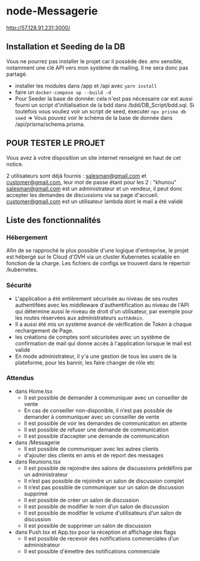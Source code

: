 # node-Messagerie

http://57.128.91.231:3000/

## Installation et Seeding de la DB

Vous ne pourrez pas installer le projet car il possède des .env sensible, notamment une clé API vers mon système de mailing. Il ne sera donc pas partagé.

- installer les modules dans /app et /api avec `yarn install`
- faire un `docker-compose up --build -d`
- Pour Seeder la base de donnée: cela n'est pas nécessaire car est aussi fourni un script d'initialisation de la bdd dans /bdd/DB_Script/bdd.sql. Si toutefois vous vouliez voir un script de seed, éxecuter `npx prisma db seed` => Vous pouvez voir le schéma de la base de donnée dans /api/prisma/schema.prisma.

## POUR TESTER LE PROJET

Vous avez à votre disposition un site internet renseigné en haut de cet notice.

2 utilisateurs sont déjà fournis : salesman@gmail.com et customer@gmail.com, leur mot de passe étant pour les 2 : "khunou"
salesman@gmail.com est un administrateur et un vendeur, il peut donc accepter les demandes de discussions via sa page d'accueil.
customer@gmail.com est un utilisateur lambda dont le mail a été validé

## Liste des fonctionnalités

### Hébergement

Afin de se rapproché le plus possible d'une logique d'entreprise, le projet est hébergé sur le Cloud d'OVH via un cluster Kubernetes scalable en fonction de la charge. Les fichiers de configs se trouvent dans le répertoir /kubernetes.

### Sécurité

- L'application a été entièrement sécurisée au niveau de ses routes authentifées avec les middleware d'authentification au niveau de l'API qui détermine aussi le niveau de droit d'un utilisateur, par exemple pour les routes réservées aux administrateurs `authAdmin`.
- Il a aussi été mis un système avancé de vérification de Token à chaque rechargement de Page.
- les créations de comptes sont sécurisées avec un système de confirmation de mail qui donne accès à l'application lorsque le mail est validé
- En mode administrateur, il y'a une gestion de tous les users de la plateforme, pour les bannir, les faire changer de rôle etc

### Attendus

- dans Home.tsx
  - Il est possible de demander à communiquer avec un conseiller de vente
  - En cas de conseiller non-disponible, il n’est pas possible de demander à communiquer avec un conseiller de vente
  - Il est possible de voir les demandes de communication en attente
  - Il est possible de refuser une demande de communication
  - Il est possible d’accepter une demande de communication
- dans /Messagerie
  - Il est possible de communiquer avec les autres clients
  - d'ajouter des clients en amis et de report des messages
- dans Reunions.tsx
  - Il est possible de rejoindre des salons de discussions prédéfinis par un administrateur
  - Il n’est pas possible de rejoindre un salon de discussion complet
  - Il n’est pas possible de communiquer sur un salon de discussion supprimé
  - Il est possible de créer un salon de discussion
  - Il est possible de modifier le nom d’un salon de discussion
  - Il est possible de modifier le volume d'utilisateurs d’un salon de discussion
  - Il est possible de supprimer un salon de discussion
- dans Push.tsx et App.tsx pour la réception et affichage des flags
  - Il est possible de recevoir des notifications commerciales d’un administrateur
  - Il est possible d'émettre des notifications commerciale
